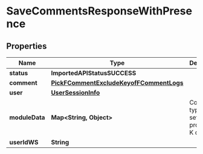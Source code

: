 

# SaveCommentsResponseWithPresence


## Properties

| Name | Type | Description | Notes |
|------------ | ------------- | ------------- | -------------|
|**status** | **ImportedAPIStatusSUCCESS** |  |  |
|**comment** | [**PickFCommentExcludeKeyofFCommentLogs**](PickFCommentExcludeKeyofFCommentLogs.md) |  |  |
|**user** | [**UserSessionInfo**](UserSessionInfo.md) |  |  |
|**moduleData** | **Map&lt;String, Object&gt;** | Construct a type with a set of properties K of type T |  [optional] |
|**userIdWS** | **String** |  |  [optional] |



